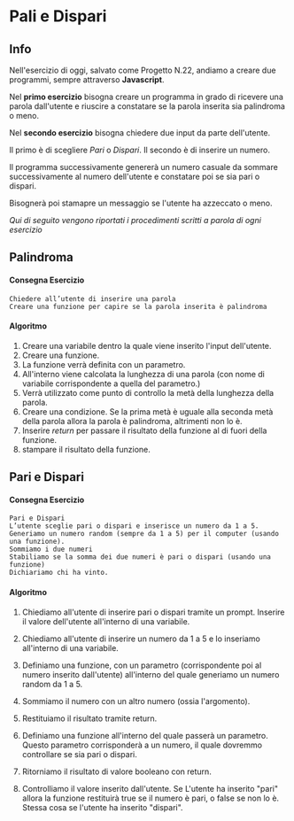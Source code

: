 # Pali e Dispari

## Info 

Nell'esercizio di oggi, salvato come Progetto N.22, andiamo a creare due programmi,
sempre attraverso **Javascript**.

Nel **primo esercizio** bisogna creare un programma in grado di ricevere una parola dall'utente
e riuscire a constatare se la parola inserita sia palindroma o meno.

Nel **secondo esercizio** bisogna chiedere due input da parte dell'utente.

Il primo è di scegliere *Pari* o *Dispari*. 
Il secondo è di inserire un numero.

Il programma successivamente genererà un numero casuale da sommare successivamente al numero dell'utente e constatare poi se sia pari o dispari.

Bisognerà poi stamapre un messaggio se l'utente ha azzeccato o meno.

*Qui di seguito vengono riportati i procedimenti scritti a parola di ogni esercizio*

## Palindroma

#### Consegna Esercizio

    Chiedere all’utente di inserire una parola
    Creare una funzione per capire se la parola inserita è palindroma

#### Algoritmo 

1. Creare una variabile dentro la quale viene inserito l'input dell'utente.
2. Creare una funzione.
3. La funzione verrà definita con un parametro.
4. All'interno viene calcolata la lunghezza di una parola (con nome di variabile corrispondente
a quella del parametro.)
5. Verrà utilizzato come punto di controllo la metà della lunghezza della parola.
6. Creare una condizione. Se la prima metà è uguale alla seconda metà della parola allora la parola è palindroma, altrimenti non lo è.
7. Inserire *return* per passare il risultato  della funzione al di fuori della funzione.
8. stampare il risultato della funzione.

## Pari e Dispari

#### Consegna Esercizio

    Pari e Dispari
    L’utente sceglie pari o dispari e inserisce un numero da 1 a 5.
    Generiamo un numero random (sempre da 1 a 5) per il computer (usando una funzione).
    Sommiamo i due numeri
    Stabiliamo se la somma dei due numeri è pari o dispari (usando una funzione)
    Dichiariamo chi ha vinto.

#### Algoritmo

1. Chiediamo all'utente di inserire pari o dispari tramite un prompt. Inserire il valore dell'utente all'interno di una variabile.
2. Chiediamo all'utente di inserire un numero da 1 a 5 e lo inseriamo all'interno di una variabile.

3. Definiamo una funzione, con un parametro (corrispondente poi al numero inserito dall'utente) all'interno del quale generiamo un numero random da 1 a 5.
4. Sommiamo il numero con un altro numero (ossia l'argomento).
5. Restituiamo il risultato tramite return.

6. Definiamo una funzione all'interno del quale passerà un parametro.
Questo parametro corrisponderà a un numero, il quale dovremmo controllare se sia pari o dispari.
7. Ritorniamo il risultato di valore booleano con return.
8. Controlliamo il valore inserito dall'utente. Se L'utente ha inserito "pari" allora la funzione restituirà true se il numero è pari, o false se non lo è.
Stessa cosa se l'utente ha inserito "dispari".

